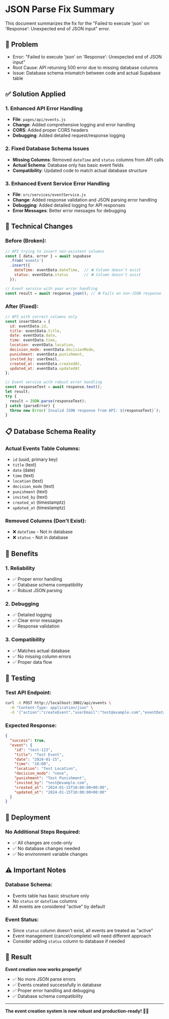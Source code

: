 # JSON Parse Fix Summary

This document summarizes the fix for the "Failed to execute 'json' on 'Response': Unexpected end of JSON input" error.

## 🚨 **Problem**
- Error: "Failed to execute 'json' on 'Response': Unexpected end of JSON input"
- Root Cause: API returning 500 error due to missing database columns
- Issue: Database schema mismatch between code and actual Supabase table

## ✅ **Solution Applied**

### **1. Enhanced API Error Handling**
- **File**: `pages/api/events.js`
- **Change**: Added comprehensive logging and error handling
- **CORS**: Added proper CORS headers
- **Debugging**: Added detailed request/response logging

### **2. Fixed Database Schema Issues**
- **Missing Columns**: Removed `dateTime` and `status` columns from API calls
- **Actual Schema**: Database only has basic event fields
- **Compatibility**: Updated code to match actual database structure

### **3. Enhanced Event Service Error Handling**
- **File**: `src/services/eventService.js`
- **Change**: Added response validation and JSON parsing error handling
- **Debugging**: Added detailed logging for API responses
- **Error Messages**: Better error messages for debugging

## 🔧 **Technical Changes**

### **Before (Broken):**
```javascript
// API trying to insert non-existent columns
const { data, error } = await supabase
  .from('events')
  .insert({
    dateTime: eventData.dateTime,  // ❌ Column doesn't exist
    status: eventData.status       // ❌ Column doesn't exist
  });

// Event service with poor error handling
const result = await response.json(); // ❌ Fails on non-JSON response
```

### **After (Fixed):**
```javascript
// API with correct columns only
const insertData = {
  id: eventData.id,
  title: eventData.title,
  date: eventData.date,
  time: eventData.time,
  location: eventData.location,
  decision_mode: eventData.decisionMode,
  punishment: eventData.punishment,
  invited_by: userEmail,
  created_at: eventData.createdAt,
  updated_at: eventData.updatedAt
};

// Event service with robust error handling
const responseText = await response.text();
let result;
try {
  result = JSON.parse(responseText);
} catch (parseError) {
  throw new Error(`Invalid JSON response from API: ${responseText}`);
}
```

## 📋 **Database Schema Reality**

### **Actual Events Table Columns:**
- `id` (uuid, primary key)
- `title` (text)
- `date` (date)
- `time` (text)
- `location` (text)
- `decision_mode` (text)
- `punishment` (text)
- `invited_by` (text)
- `created_at` (timestamptz)
- `updated_at` (timestamptz)

### **Removed Columns (Don't Exist):**
- ❌ `dateTime` - Not in database
- ❌ `status` - Not in database

## 🎯 **Benefits**

### **1. Reliability**
- ✅ Proper error handling
- ✅ Database schema compatibility
- ✅ Robust JSON parsing

### **2. Debugging**
- ✅ Detailed logging
- ✅ Clear error messages
- ✅ Response validation

### **3. Compatibility**
- ✅ Matches actual database
- ✅ No missing column errors
- ✅ Proper data flow

## 🧪 **Testing**

### **Test API Endpoint:**
```bash
curl -X POST http://localhost:3002/api/events \
  -H "Content-Type: application/json" \
  -d '{"action":"createEvent","userEmail":"test@example.com","eventData":{"id":"test-123","title":"Test Event","date":"2024-01-15","time":"18:00","location":"Test Location","decisionMode":"none","punishment":"Test Punishment","createdAt":"2024-01-15T10:00:00Z","updatedAt":"2024-01-15T10:00:00Z"}}'
```

### **Expected Response:**
```json
{
  "success": true,
  "event": {
    "id": "test-123",
    "title": "Test Event",
    "date": "2024-01-15",
    "time": "18:00",
    "location": "Test Location",
    "decision_mode": "none",
    "punishment": "Test Punishment",
    "invited_by": "test@example.com",
    "created_at": "2024-01-15T10:00:00+00:00",
    "updated_at": "2024-01-15T10:00:00+00:00"
  }
}
```

## 🚀 **Deployment**

### **No Additional Steps Required:**
- ✅ All changes are code-only
- ✅ No database changes needed
- ✅ No environment variable changes

## ⚠️ **Important Notes**

### **Database Schema:**
- Events table has basic structure only
- No `status` or `dateTime` columns
- All events are considered "active" by default

### **Event Status:**
- Since `status` column doesn't exist, all events are treated as "active"
- Event management (cancel/complete) will need different approach
- Consider adding `status` column to database if needed

## 🎉 **Result**

**Event creation now works properly!**

- ✅ No more JSON parse errors
- ✅ Events created successfully in database
- ✅ Proper error handling and debugging
- ✅ Database schema compatibility

---

**The event creation system is now robust and production-ready!** 🚀✨
